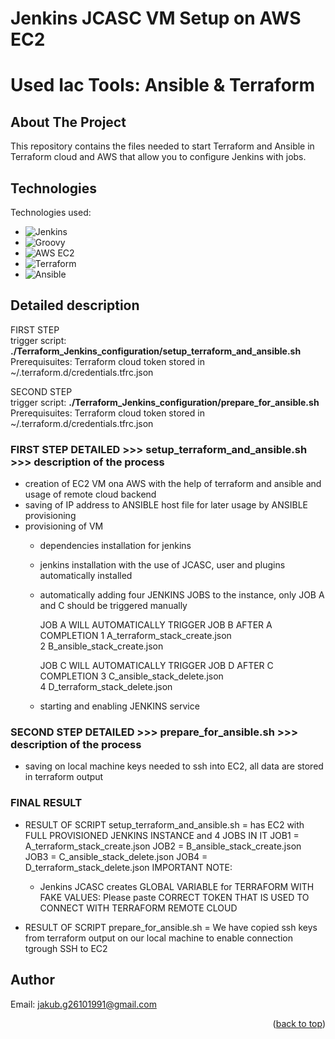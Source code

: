 # Jenkins JCASC VM Setup on AWS EC2 
# Used Iac Tools: Ansible & Terraform 
<a name="readme-top"></a>
<!-- ABOUT THE PROJECT -->
## About The Project

This repository contains the files needed to start Terraform and Ansible in Terraform cloud and AWS that allow you to configure Jenkins with jobs.

<!-- TECHNOLOGIES -->
## Technologies

Technologies used:
* ![Jenkins](https://img.shields.io/badge/Jenkins-D24939?style=for-the-badge&logo=jenkins&logoColor=white)
* ![Groovy](https://img.shields.io/badge/Groovy-4298B8?style=for-the-badge&logo=apache%20groovy&logoColor=white)
* ![AWS EC2](https://img.shields.io/badge/AWS%20EC2-232F3E?style=for-the-badge&logo=amazon%20aws&logoColor=white)
* ![Terraform](https://img.shields.io/badge/Terraform-623CE4?style=for-the-badge&logo=terraform&logoColor=white)
* ![Ansible](https://img.shields.io/badge/Ansible-EE0000?style=for-the-badge&logo=ansible&logoColor=white)

<!-- DETAILED DESCRIPTION -->
## Detailed description

FIRST STEP  
trigger script: **./Terraform_Jenkins_configuration/setup_terraform_and_ansible.sh**    
Prerequisuites: Terraform cloud token stored in ~/.terraform.d/credentials.tfrc.json  

SECOND STEP  
trigger script: **./Terraform_Jenkins_configuration/prepare_for_ansible.sh**  
Prerequisuites: Terraform cloud token stored in ~/.terraform.d/credentials.tfrc.json

### FIRST STEP DETAILED  >>> setup_terraform_and_ansible.sh >>> description of the process
- creation of EC2 VM ona AWS with the help of terraform and ansible and usage of remote cloud backend
- saving of IP address to ANSIBLE host file for later usage by ANSIBLE provisioning
- provisioning of VM
  - dependencies installation for jenkins
  - jenkins installation with the use of JCASC, user and plugins automatically installed
  - automatically adding four JENKINS JOBS to the instance, only JOB A and C should be triggered manually
    
    JOB A WILL AUTOMATICALLY TRIGGER JOB B AFTER A COMPLETION
    1 A_terraform_stack_create.json  
    2 B_ansible_stack_create.json  
    
    JOB C WILL AUTOMATICALLY TRIGGER JOB D AFTER C COMPLETION
    3 C_ansible_stack_delete.json  
    4 D_terraform_stack_delete.json  

  - starting and enabling JENKINS service

### SECOND STEP DETAILED  >>> prepare_for_ansible.sh >>> description of the process
- saving on local machine keys needed to ssh into EC2, all data are stored in terraform output

### FINAL RESULT
- RESULT OF SCRIPT setup_terraform_and_ansible.sh = has EC2 with FULL PROVISIONED JENKINS INSTANCE and 4 JOBS IN IT
  JOB1 = A_terraform_stack_create.json 
  JOB2 = B_ansible_stack_create.json 
  JOB3 = C_ansible_stack_delete.json
  JOB4 = D_terraform_stack_delete.json
  IMPORTANT NOTE: 
  - Jenkins JCASC creates GLOBAL VARIABLE for TERRAFORM WITH FAKE VALUES: Please paste CORRECT TOKEN THAT IS USED TO CONNECT WITH TERRAFORM REMOTE CLOUD  

- RESULT OF SCRIPT prepare_for_ansible.sh         = We have copied ssh keys from terraform output on our local machine to enable connection tgrough SSH to EC2   


<!-- AUTHOR -->
## Author
Email: jakub.g26101991@gmail.com




<p align="right">(<a href="#readme-top">back to top</a>)</p>
